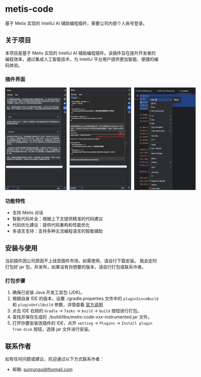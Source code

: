 # metis-code

<!-- Plugin description -->
基于 Metis 实现的 IntelliJ AI 辅助编程插件，需要公司内部个人账号登录。
<!-- Plugin description end -->

## 关于项目

本项目是基于 Metis 实现的 IntelliJ AI 辅助编程插件。该插件旨在提升开发者的编程效率，通过集成人工智能技术，为 IntelliJ 平台用户提供更加智能、便捷的编码体验。

### 插件界面
<div style="display: flex; gap: 10px;">
  <img alt="img.png" src="img.png" width="200"/>
  <img alt="img_1.png" src="img_1.png" width="200"/>
  <img alt="img_2.png" src="img_2.png" width="200"/>
</div>

### 功能特性
- 支持 Metis 对话
- 智能代码补全：根据上下文提供精准的代码建议
- 代码优化建议：提供代码重构和性能优化
- 多语言支持：支持多种主流编程语言的智能辅助

## 安装与使用
当前插件因公司原因不上线至插件市场，如需使用，请自行下载安装。
我会定时打包好 jar 包，并发布，如果没有你想要的版本，请自行打包或联系作者。
### 打包步骤
1. 确保已安装 Java 开发工具包 (JDK)。
2. 根据自身 IDE 的版本，设置 ./gradle.properties 文件中的 `pluginSinceBuild` 和 `pluginUntilBuild` 参数，详情查看 [官方说明](https://plugins.jetbrains.com/docs/intellij/build-number-ranges.html)
3. 点击 IDE 右侧的 `Gradle` -> `Tasks` -> `build` -> `build` 按钮进行打包。
4. 查找并保存生成的 ./build/libs/metis-code-xxx-instrumented.jar 文件。
5. 打开你要安装改插件的 IDE，点开 `setting` -> `Plugins` -> `Install plugin from disk` 按钮，选择 jar 文件进行安装。


## 联系作者
如有任何问题或建议，欢迎通过以下方式联系作者：
- 邮箱: [sunrungui@foxmail.com](mailto:sunrungui@foxmail.com)
